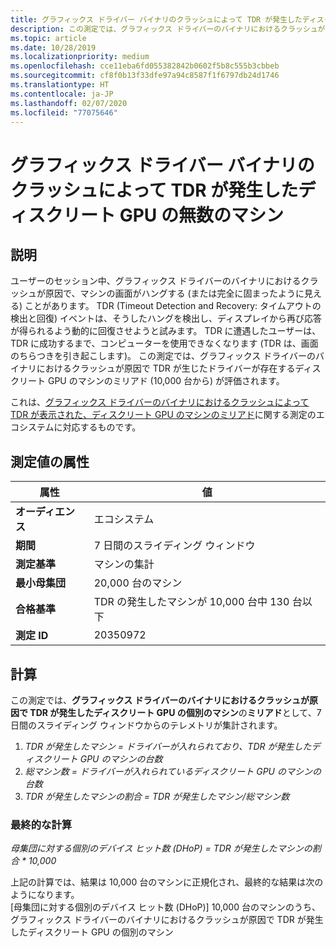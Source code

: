 ```yaml
---
title: グラフィックス ドライバー バイナリのクラッシュによって TDR が発生したディスクリート GPU の無数のマシン
description: この測定では、グラフィックス ドライバーのバイナリにおけるクラッシュが原因で TDR が発生したディスクリート GPU の個別のマシンのミリアドとして、7 日間のスライディング ウィンドウからのテレメトリが集計されます
ms.topic: article
ms.date: 10/28/2019
ms.localizationpriority: medium
ms.openlocfilehash: cce11eba6fd055382842b0602f5b8c555b3cbbeb
ms.sourcegitcommit: cf8f0b13f33dfe97a94c8587f1f6797db24d1746
ms.translationtype: HT
ms.contentlocale: ja-JP
ms.lasthandoff: 02/07/2020
ms.locfileid: "77075646"
---
```

# <a name="myriad-of-machines-with-discrete-gpu-that-had-a-tdr-caused-by-a-crash-in-the-graphics-driver-binary"></a>グラフィックス ドライバー バイナリのクラッシュによって TDR が発生したディスクリート GPU の無数のマシン 

## <a name="description"></a>説明

ユーザーのセッション中、グラフィックス ドライバーのバイナリにおけるクラッシュが原因で、マシンの画面がハングする (または完全に固まったように見える) ことがあります。 TDR (Timeout Detection and Recovery: タイムアウトの検出と回復) イベントは、そうしたハングを検出し、ディスプレイから再び応答が得られるよう動的に回復させようと試みます。 TDR に遭遇したユーザーは、TDR に成功するまで、コンピューターを使用できなくなります (TDR は、画面のちらつきを引き起こします)。 この測定では、グラフィックス ドライバーのバイナリにおけるクラッシュが原因で TDR が生じたドライバーが存在するディスクリート GPU のマシンのミリアド (10,000 台から) が評価されます。

これは、[グラフィックス ドライバーのバイナリにおけるクラッシュによって TDR が表示された、ディスクリート GPU のマシンのミリアド](https://docs.microsoft.com/windows-hardware/drivers/dashboard/myriad-of-machines-that-had-tdr-caused-by-crash-in-graphics-driver-binary-standard)に関する測定のエコシステムに対応するものです。

## <a name="measure-attributes"></a>測定値の属性

|属性|値|
|----|----|
|**オーディエンス**|エコシステム|
|**期間**|7 日間のスライディング ウィンドウ|
|**測定基準**|マシンの集計|
|**最小母集団**|20,000 台のマシン|
|**合格基準**|TDR の発生したマシンが 10,000 台中 130 台以下|
|**測定 ID**|20350972|

## <a name="calculation"></a>計算

この測定では、**グラフィックス ドライバーのバイナリにおけるクラッシュが原因で TDR が発生したディスクリート GPU の個別のマシン**の**ミリアド**として、7 日間のスライディング ウィンドウからのテレメトリが集計されます。
1. *TDR が発生したマシン = ドライバーが入れられており、TDR が発生したディスクリート GPU のマシンの台数*
2. *総マシン数 = ドライバーが入れられているディスクリート GPU のマシンの台数*
3. *TDR が発生したマシンの割合 = TDR が発生したマシン/総マシン数*

### <a name="final-calculation"></a>最終的な計算

*母集団に対する個別のデバイス ヒット数 (DHoP) = TDR が発生したマシンの割合 * 10,000*

上記の計算では、結果は 10,000 台のマシンに正規化され、最終的な結果は次のようになります。  
[母集団に対する個別のデバイス ヒット数 (DHoP)] 10,000 台のマシンのうち、グラフィックス ドライバーのバイナリにおけるクラッシュが原因で TDR が発生したディスクリート GPU の個別のマシン
